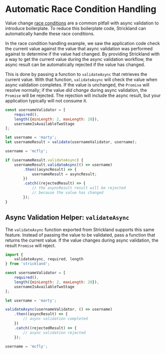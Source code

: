 # Automatic Race Condition Handling

Value change [race conditions](raceconditions.md) are a common pitfall with async validation to introduce boilerplate. To reduce this boilerplate code, Strickland can automatically handle these race conditions.

In the race condition handling example, we saw the application code check the current value against the value that async validation was performed against to determine if the value had changed. By providing Strickland with a way to get the current value during the async validation workflow, the async result can be automatically rejected if the value has changed.

This is done by passing a function to `validateAsync` that retrieves the current value. With that function, `validateAsync` will check the value when async validation completes. If the value is unchanged, the `Promise` will resolve normally; if the value _did change_ during async validation, the `Promise` will be rejected. The rejection will include the async result, but your application typically will not consume it.

```jsx
const usernameValidator = [
    required(),
    length({minLength: 2, maxLength: 20}),
    usernameIsAvailableTwoStage
];

let username = 'marty';
let usernameResult = validate(usernameValidator, username);

username = 'mcfly';

if (usernameResult.validateAsync) {
    usernameResult.validateAsync(() => username)
        .then((asyncResult) => {
            usernameResult = asyncResult;
        })
        .catch((rejectedResult) => {
            // the asyncResult result will be rejected
            // because the value has changed
        });
}
```

## Async Validation Helper: `validateAsync`

The `validateAsync` function exported from Strickland supports this same feature. Instead of passing the value to be validated, pass a function that returns the current value. If the value changes during async validation, the result `Promise` will reject.

```jsx
import {
    validateAsync, required, length
} from 'strickland';

const usernameValidator = [
    required(),
    length({minLength: 2, maxLength: 20}),
    usernameIsAvailableTwoStage
];

let username = 'marty';

validateAsync(usernameValidator, () => username)
    .then((asyncResult) => {
        // async validation completed
    })
    .catch((rejectedResult) => {
        // async validation rejected
    });

username = 'mcfly';
```
